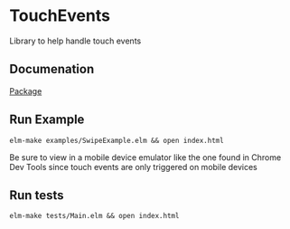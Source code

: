 # TouchEvents

Library to help handle touch events

## Documenation

[Package](http://package.elm-lang.org/packages/knledg/touch-events/latest)

## Run Example

`elm-make examples/SwipeExample.elm && open index.html`

Be sure to view in a mobile device emulator like the one found in Chrome Dev Tools since touch events are only triggered on mobile devices


## Run tests

`elm-make tests/Main.elm && open index.html`
